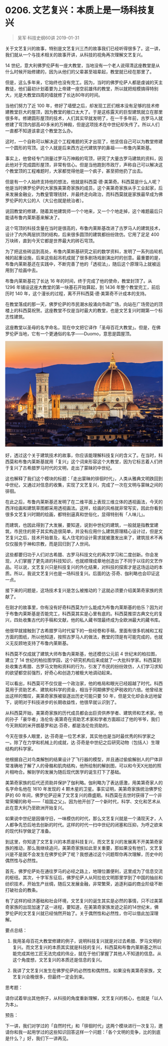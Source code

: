 # 0206. 文艺复兴：本质上是一场科技复兴
> 吴军·科技史纲60讲
2019-01-31

关于文艺复兴的故事，特别是文艺复兴三杰的故事我们已经听得很多了。这一讲，我们就从一个与技术相关的故事开讲，从科技的视角再次理解文艺复兴。

14 世纪，意大利佛罗伦萨有一座大教堂，当地没有一个老人说得清这座教堂是从什么时候开始修建的，因为从他们的父辈甚至祖辈起，教堂就已经在那里了。

但是，这么多年来，它始终也没有完工。因为，当时的佛罗伦萨人都是虔诚的天主教徒，他们最初计划着要为上帝建一座空前雄伟的教堂，所以就把规模搞得特别大，光是大教堂四周的墙就修了长达80年的时间。

当他们努力了近 100 年，修好了墙壁之后，却发现工匠们根本没有足够的技术修建教堂巨大的屋顶，因为教堂的敞口太大了。于是这栋露天的巨型建筑就立在那里很多年。修建圆形屋顶的技术，人们其实早就发明了，在一千多年前，古罗马人就修建了穹顶内部高40多米的万神殿，但是这项技术在中世纪却失传了。所以人们一直都不知道该拿这个教堂怎么办。

这时，一个自称可以解决这个工程难题的天才出现了，他坚信自己可以为教堂修建一个圆形的穹顶。这个人就是后来西方近代建筑学的鼻祖——布鲁内莱斯基。

事实上，他曾经专门测量过罗马万神殿的穹顶，研究了大量古罗马建筑的资料，因此他对于完成圆形屋顶，非常有信心。但是当他跑到市政厅，声称自己可以解决这个教堂顶的工程难题时，大家都觉得他是一个疯子，甚至把他扔了出去。

但是有一个人始终支持他的想法，他就是科西莫·德·美第奇。科西莫是什么人呢？他是当时佛罗伦萨的大家族美第奇家族的成员，这个美第奇家族从手工业起家，后来发展金融业，为教皇管理钱财，并最终走向政治，而科西莫就是家族最早成为佛罗伦萨的大公的人（大公也就是统治者）。

说回教堂的修建，随着其他建筑师一个个地来，又一个个地走掉，这个难题最后只能请布鲁内莱斯基来解决了。

这个穹顶的科技含量在当时是很高的，布鲁内莱斯基改进了古罗马人的建筑技术，设计了内外两层拱顶的结构，后来很多圆顶的建筑都纷纷效仿。它用了足足 400 万块砖，直到今天它都是世界最大的砖石穹顶。

为了把这些砖运到高处，布鲁内莱斯基研究之前的数学资料，发明了一系列齿轮机械的起重设施，后来这些起吊机成就了很多剧场戏剧演出时的创意。最重要的是，布鲁内莱斯基还在实践中，不断完善了他的「透视法」，随后这个原理马上就被运用到了绘画中去。

布鲁内莱斯基花了长达 16 年的时间，终于完成了他的使命，教堂封顶了。从 1296 年铺设这座大教堂的第一块基石开始算起，到 1436 年整个教堂完工，前后历时 140 年，这个漫长的过程，离不开科西莫·德·美第奇不计成本的支持。

在教堂落成的那一天，佛罗伦萨的市民潮水般涌向市政广场，向站在广场旁边的顶楼上的科西莫祝贺。这座教堂不仅是当时最大的教堂，也是文艺复兴时期第一个标志性建筑。

这座教堂以圣母的名字命名，现在中文把它译作「圣母百花大教堂」。但是，在佛罗伦萨当地，它有一个更通俗的名字——Duomo，意思是圆屋顶。

![](./res/2019010.jpg)

好，透过这个关于建筑技术的故事，你应该能理解科技复兴的含义了。在当时，科西莫和布鲁内莱斯基就用「复兴」这个词来形容这个大教堂，因为它标志着人们终于复兴了古希腊罗马时代的文明，走出了蒙昧的中世纪。

这也解释了我们这个模块的标题：「走出蒙昧的徘徊时代」，人类从雅典文明跌回到中世纪，又通过对信息的收集，实现了文艺复兴，完成了一次在文明与蒙昧之间的徘徊。

在此之后，布鲁内莱斯基还发明了在二维平面上表现三维立体的透视画法，今天的西洋绘画和建筑草图都采用透视画法。这样，绘画的风格就非常写实，因此你看到很多文艺复兴时期的绘画，都特别逼真和世俗化，显得特别有「人味儿」。

而建筑，也因此得到了大发展，要知道，说到中世纪的建筑，一般就是指教堂建筑，市民住的房子其实构造很简单，并没有应用什么建筑原理精心设计过，但是文艺复兴之后，技术开始普及，私人住宅的设计需求就被激发出来了，建筑技术不再仅仅服务于神和宗教，而是回归到了人世间。

这些都要归功于人们对古希腊、古罗马科技文化的再次学习和二度创新。你会发现，人们掌握了更先进的科技知识，也就顺理成章地创造出了不同于以往的文艺作品。可以说，文艺复兴只是科技复兴的外化结果，对科技的探索才是这场运动的本质。所以，我说文艺复兴也是一场科技复兴。后面的达·芬奇、伽利略也会印证这一点。

接下来的问题是，这场技术复兴是怎么被推动的？这就必须要介绍美第奇家族的贡献了。

在刚才的故事里，你有没有好奇科西莫为什么能成为布鲁内莱斯基的伯乐？因为对于布鲁内莱斯基是否能完工，科西莫其实是心里有底的。科西莫推崇古典文化的复兴，四处收集古代的手稿和文献，他的私人藏书馆最终成为全欧洲最大的藏书库。

他很早就接触到了古希腊罗马时代留下的一些经卷和手稿，里面有很多机械和工程方面的图纸，所以他知道，按照古罗马人的做法，教堂的顶是有可能完成的，也就义无反顾地支持了布鲁内莱斯基。

科西莫不仅成就了建筑大师布鲁内莱斯基，他还模仿公元前 4 世纪末的柏拉图，建立了 14 世纪的柏拉图学园，这个研究机构后来成就了一大批科学家。科西莫到处收集古希腊、古罗马文物和资料的行为，引发了市民的纷纷效仿，人们学习求知的欲望都空前强烈，好奇心和创造力被极大地调动起来。

可以看出，科西莫可不仅仅是一个政治家，他的格局和眼光已经超越了时代。科西莫用于资助艺术、建筑和科学的资金，相当于同期佛罗伦萨税收的六倍。他曾经发出这样的慨叹，美第奇家族被驱逐出历史可能只要 50 年，但是文化却会永远地留下，说明对于科技进步的长期收益性，他很早就认识到了。

从科西莫开始，美第奇家族的历代成员都会出巨资供养学者、建筑师和艺术家。他的孙子「豪华者」洛伦佐·美第奇在资助艺术家和学者方面超过了他的爷爷，我们今天熟知的米开朗基罗和达∙芬奇，都是洛伦佐资助的。

今天在很多人眼里，达·芬奇是一位艺术家，其实他也是当时最优秀的科学家之一。除了在力学和机械上的成就，达∙芬奇是中世纪之后研究动物（包括人）生理结构的科学家。

他根据自己对鸟类解刨的结果设计了飞行器的模型，并且通过偷偷解剖人的尸体非常准确地了解了人的骨骼和肌肉结构，他所绘制的解剖图，可以和今天X光拍的照片相吻合。解剖学的发展为随后现代医学的诞生打下了基础。

美第奇家族的后代还资助并保护了伽利略。伽利略为了表达感激，用美第奇家人的名字命名他在 1610 年发现的 4 颗木星的卫星。事实证明，美第奇家族统治佛罗伦萨的 60 年间，佛罗伦萨迎来了文艺复兴的鼎盛期。科西莫在去世时获得了一个非常荣耀的称号——「祖国之父」。因为他开创了一个新时代，科学、文化和艺术从此在意大利乃至欧洲开始复兴。

如果说中世纪是因循守旧，一味模仿的时代，那么文艺复兴就是一个涌现天才，人人都争先恐后地去创新的时代。这样的时代一扫中世纪的闭塞和压抑，为呼之欲来的现代科学做足了准备。

到这里，你知道了文艺复兴的本质是科技复兴，而文艺复兴的发展离不开美第奇家族的推动，那么我继续追问，美第奇家族如此至关重要，那如果没有他们，文艺复兴是不是就不会发生在佛罗伦萨了呢？我想通过这个问题帮你再次理解，历史中的偶然性与必然性。

首先，佛罗伦萨处在通往罗马的必经之路上，地理位置便利，这里成为了信息交流的枢纽。其次，十字军东征后，佛罗伦萨人从阿拉伯文明那里学到了中国的抽丝和纺织技术，开始生产丝绸，随后又发展金融，非常繁荣，追逐利益的商业阶级不断打破社会的教条。

有了这样的经济基础和社会环境，文艺复兴的诞生其实是必然的事情，只不过美第奇家族的出现加速了这一进程，要知道，在美第奇家族发迹之前的14世纪末，佛罗伦萨的文艺复兴就已经悄然开始了。关于偶然性和必然性，你可以借此加深理解。

要点总结：

1. 我用圣母百花大教堂修建的例子，说明科技复兴就是对过去希腊、罗马文明的复兴。而文艺复兴的本质其实就是科技的复兴，科西莫和布鲁内莱斯基之所以能完成其他工匠无法完成的伟业，就在于他们掌握了其他人不知道的信息。从这个角度想，文艺复兴的本质还是信息的复兴。

2. 我讲了文艺复兴发生在佛罗伦萨的必然性和偶然性。如果没有美第奇家族，文艺复兴会晚很多，但最终一定会到来。

思考题：

请你试着举出其他例子，从科技的角度重新理解，文艺复兴的核心，也就是「以人为本」。

预告：

下一讲，我们对学过的「自然时代」和「徘徊时代」这两个模块进行一次复习，邀请你和我一起用学过的这些知识回答这样一个问题：「各个文明的竞争，比的到底是什么？」好，我们下一讲再见。
